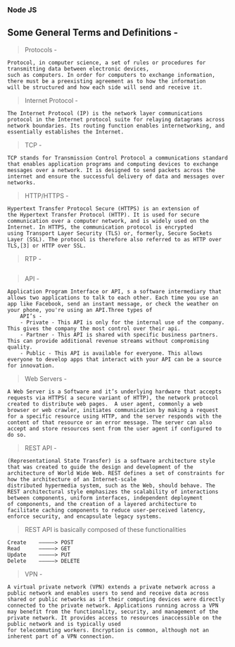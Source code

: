 ### Node JS

## Some General Terms and Definitions -

> Protocols -

```
Protocol, in computer science, a set of rules or procedures for transmitting data between electronic devices,
such as computers. In order for computers to exchange information, there must be a preexisting agreement as to how the information
will be structured and how each side will send and receive it.
```

> Internet Protocol -

```
The Internet Protocol (IP) is the network layer communications protocol in the Internet protocol suite for relaying datagrams across network boundaries. Its routing function enables internetworking, and essentially establishes the Internet.
```

> TCP -

```
TCP stands for Transmission Control Protocol a communications standard that enables application programs and computing devices to exchange messages over a network. It is designed to send packets across the internet and ensure the successful delivery of data and messages over networks.
```

> HTTP/HTTPS -

```
Hypertext Transfer Protocol Secure (HTTPS) is an extension of the Hypertext Transfer Protocol (HTTP). It is used for secure communication over a computer network, and is widely used on the Internet. In HTTPS, the communication protocol is encrypted using Transport Layer Security (TLS) or, formerly, Secure Sockets Layer (SSL). The protocol is therefore also referred to as HTTP over TLS,[3] or HTTP over SSL.
```

> RTP -

```The Real-time Transport Protocol (RTP) is a network protocol for delivering audio and video over IP networks. RTP is used in communication and entertainment systems that involve streaming media, such as telephony, video teleconference applications including WebRTC, television services and web-based push-to-talk features.

```

> API -

```
Application Program Interface or API, s a software intermediary that allows two applications to talk to each other. Each time you use an app like Facebook, send an instant message, or check the weather on your phone, you're using an API.Three types of
    API’s -
    - Private - This API is only for the internal use of the company. This gives the company the most control over their api.
    - Partner - This API is shared with specific business partners. This can provide additional revenue streams without compromising quality.
    - Public - This API is available for everyone. This allows everyone to develop apps that interact with your API can be a source for innovation.
```

> Web Servers -

```
A Web Server is a Software and it’s underlying hardware that accepts requests via HTTPS( a secure variant of HTTP), the network protocol created to distribute web pages.  A user agent, commonly a web browser or web crawler, initiates communication by making a request for a specific resource using HTTP, and the server responds with the content of that resource or an error message. The server can also accept and store resources sent from the user agent if configured to do so.
```

> REST API -

```
(Representational State Transfer) is a software architecture style that was created to guide the design and development of the architecture of World Wide Web. REST defines a set of constraints for how the architecture of an Internet-scale distributed hypermedia system, such as the Web, should behave. The REST architectural style emphasizes the scalability of interactions between components, uniform interfaces, independent deployment of components, and the creation of a layered architecture to facilitate caching components to reduce user-perceived latency, enforce security, and encapsulate legacy systems.
```

> REST API is basically composed of these functionalities

```
Create    —————> POST
Read      —————> GET
Update    —————> PUT
Delete    —————> DELETE
```

> VPN -

```
A virtual private network (VPN) extends a private network across a public network and enables users to send and receive data across shared or public networks as if their computing devices were directly connected to the private network. Applications running across a VPN may benefit from the functionality, security, and management of the private network. It provides access to resources inaccessible on the public network and is typically used for telecommuting workers. Encryption is common, although not an inherent part of a VPN connection.

```
